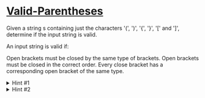 # [Valid-Parentheses](https://leetcode.com/problems/valid-parentheses/description/)
Given a string s containing just the characters '(', ')', '{', '}', '[' and ']', determine if the input string is valid.
  
An input string is valid if:
  
Open brackets must be closed by the same type of brackets.
Open brackets must be closed in the correct order.
Every close bracket has a corresponding open bracket of the same type.
  
<details>
  <summary>Hint #1</summary>
You can solve this by looping through the string only once.
</details>

<details>
  <summary>Hint #2</summary>
Consider the [Stack]() data structure. 
</details>
